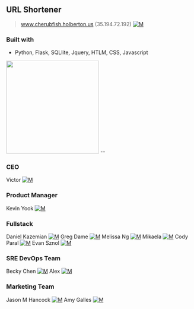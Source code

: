 ## URL Shortener
> www.cherubfish.holberton.us (35.194.72.192) [![M](https://upload.wikimedia.org/wikipedia/fr/thumb/c/c8/Twitter_Bird.svg/30px-Twitter_Bird.svg.png)](https://twitter.com/cherub_fish)

### Built with
* Python, Flask, SQLlite, Jquery, HTLM, CSS, Javascript

<img width="250" src="https://raw.githubusercontent.com/Syssos/CherubFish/master/static/images/TwitterScreenshot.PNG">
--

### CEO
Victor [![M](https://upload.wikimedia.org/wikipedia/fr/thumb/c/c8/Twitter_Bird.svg/30px-Twitter_Bird.svg.png)](https://twitter.com/victormdnguyen)

### Product Manager
Kevin Yook [![M](https://upload.wikimedia.org/wikipedia/fr/thumb/c/c8/Twitter_Bird.svg/30px-Twitter_Bird.svg.png)](https://twitter.com/yook00627)

### Fullstack
Daniel Kazemian [![M](https://upload.wikimedia.org/wikipedia/fr/thumb/c/c8/Twitter_Bird.svg/30px-Twitter_Bird.svg.png)](https://twitter.com/Dan_Kazam)
Greg Dame [![M](https://upload.wikimedia.org/wikipedia/fr/thumb/c/c8/Twitter_Bird.svg/30px-Twitter_Bird.svg.png)](https://twitter.com/gjdame)
Melissa Ng [![M](https://upload.wikimedia.org/wikipedia/fr/thumb/c/c8/Twitter_Bird.svg/30px-Twitter_Bird.svg.png)](https://twitter.com/MelissaNg__)
Mikaela [![M](https://upload.wikimedia.org/wikipedia/fr/thumb/c/c8/Twitter_Bird.svg/30px-Twitter_Bird.svg.png)](https://twitter.com/MikaelaGurney)
Cody Paral [![M](https://upload.wikimedia.org/wikipedia/fr/thumb/c/c8/Twitter_Bird.svg/30px-Twitter_Bird.svg.png)](https://twitter.com/Cody_299)
Evan Sznol [![M](https://upload.wikimedia.org/wikipedia/fr/thumb/c/c8/Twitter_Bird.svg/30px-Twitter_Bird.svg.png)](https://twitter.com/IOLevi)

### SRE DevOps Team
Becky Chen [![M](https://upload.wikimedia.org/wikipedia/fr/thumb/c/c8/Twitter_Bird.svg/30px-Twitter_Bird.svg.png)](https://twitter.com/bchen803)
Alex [![M](https://upload.wikimedia.org/wikipedia/fr/thumb/c/c8/Twitter_Bird.svg/30px-Twitter_Bird.svg.png)](https://twitter.com/sanjurosaves)

### Marketing Team
Jason M Hancock [![M](https://upload.wikimedia.org/wikipedia/fr/thumb/c/c8/Twitter_Bird.svg/30px-Twitter_Bird.svg.png)](https://twitter.com/jasonmichaelhan)
Amy Galles [![M](https://upload.wikimedia.org/wikipedia/fr/thumb/c/c8/Twitter_Bird.svg/30px-Twitter_Bird.svg.png)](https://twitter.com/AmyLGalles)